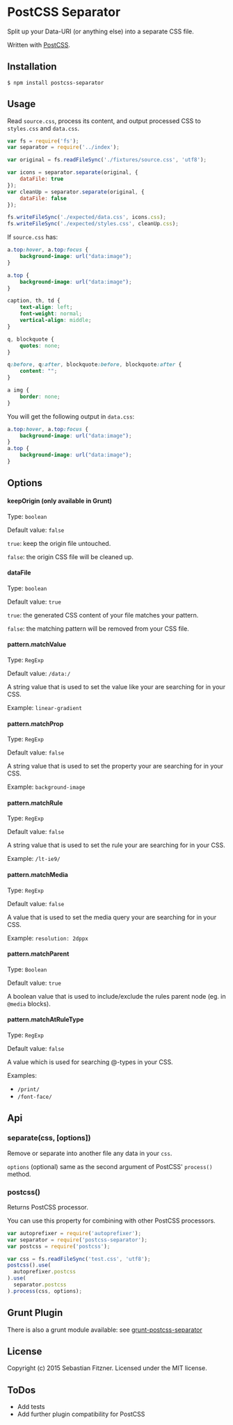 PostCSS Separator
============

Split up your Data-URI (or anything else) into a separate CSS file.

Written with [PostCSS](https://github.com/postcss).


## Installation

`$ npm install postcss-separator`

## Usage

Read `source.css`, process its content, and output processed CSS to `styles.css` and `data.css`.

``` js
var fs = require('fs');
var separator = require('../index');

var original = fs.readFileSync('./fixtures/source.css', 'utf8');

var icons = separator.separate(original, {
	dataFile: true
});
var cleanUp = separator.separate(original, {
	dataFile: false
});

fs.writeFileSync('./expected/data.css', icons.css);
fs.writeFileSync('./expected/styles.css', cleanUp.css);
```

If `source.css` has:

```css
a.top:hover, a.top:focus {
	background-image: url("data:image");
}

a.top {
	background-image: url("data:image");
}

caption, th, td {
	text-align: left;
	font-weight: normal;
	vertical-align: middle;
}

q, blockquote {
	quotes: none;
}

q:before, q:after, blockquote:before, blockquote:after {
	content: "";
}

a img {
	border: none;
}
```

You will get the following output in `data.css`:

```css
a.top:hover, a.top:focus {
	background-image: url("data:image");
}
a.top {
	background-image: url("data:image");
}
```

## Options

#### keepOrigin (only available in Grunt)

Type: `boolean`

Default value: `false`

`true`: keep the origin file untouched.

`false`: the origin CSS file will be cleaned up.

#### dataFile

Type: `boolean`

Default value: `true`

`true`: the generated CSS content of your file matches your pattern.

`false`: the matching pattern will be removed from your CSS file. 

#### pattern.matchValue

Type: `RegExp`

Default value: `/data:/`

A string value that is used to set the value like your are searching for in your CSS.

Example: `linear-gradient`

#### pattern.matchProp

Type: `RegExp`

Default value: `false`

A string value that is used to set the property your are searching for in your CSS.

Example: `background-image`

#### pattern.matchRule

Type: `RegExp`

Default value: `false`

A string value that is used to set the rule your are searching for in your CSS.

Example: `/lt-ie9/`

#### pattern.matchMedia

Type: `RegExp`

Default value: `false`

A value that is used to set the media query your are searching for in your CSS.

Example: `resolution: 2dppx`

#### pattern.matchParent

Type: `Boolean`

Default value: `true`

A boolean value that is used to include/exclude the rules parent node (eg. in `@media` blocks).

#### pattern.matchAtRuleType

Type: `RegExp`

Default value: `false`

A value which is used for searching @-types in your CSS.

Examples: 
- `/print/`
- `/font-face/`



## Api

### separate(css, [options])

Remove or separate into another file any data in your `css`.

`options` (optional) same as the second argument of PostCSS' `process()` method. 

### postcss()

Returns PostCSS processor.

You can use this property for combining with other PostCSS processors.

```javascript
var autoprefixer = require('autoprefixer');
var separator = require('postcss-separator');
var postcss = require('postcss');

var css = fs.readFileSync('test.css', 'utf8');
postcss().use(
  autoprefixer.postcss
).use(
  separator.postcss
).process(css, options);
```

## Grunt Plugin

There is also a grunt module available: see [grunt-postcss-separator](https://github.com/Sebastian-Fitzner/grunt-postcss-separator)

## License
Copyright (c) 2015 Sebastian Fitzner. Licensed under the MIT license.

## ToDos

- Add tests
- Add further plugin compatibility for PostCSS
